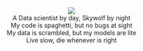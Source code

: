<div align="center">
  <a href="https://skywolfmo.github.io">
    <img src="https://github.com/skywolfmo/skywolfmo/raw/master/1500x500.jpeg?sanitize=true">
  </a>
  
  <center>A Data scientist by day, Skywolf by night</center><center>My code is spaghetti, but no bugs at sight</center><center>My data is scrambled, but my models are lite</center><center>Live slow, die whenever is right</center>
</div>
